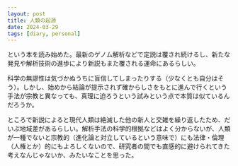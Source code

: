 ```yaml
---
layout: post
title: 人類の起源
date: 2024-03-29
tags: [diary, personal]
---
```


という本を読み始めた。最新のゲノム解析などで定説は覆され続けるし、新たな発見や解析技術の進歩により新説もまた覆される運命にあるらしい。

科学の無謬性は気づかぬうちに盲信してしまったりする（少なくとも自分はそう）。しかし、始めから結論が提示されず確からしさをもとに進んで行くという手法が宗教と異なっても、真理に迫ろうという試みという点で本質は似ているんだろうか。

ところで新説によると現代人類は絶滅した他の新人と交雑を繰り返したため、だいぶ地域差があるらしい。解析手法の科学的根拠などはよく分からないが、人類が一種でないと宗教的（進化論と対立しているという意味で）にも法律・倫理（人権とか）的にもよろしくないので、研究者の間でも直感的に避けられてきた考えなんじゃないか、みたいなことを思った。
